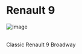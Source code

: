 # Renault 9
![image](https://github.com/localhost-four/Renault9/assets/119116574/637cbad6-f278-4bb4-86e2-cdc141ac5f54)

<br>
Classic Renault 9 Broadway
